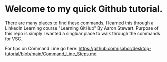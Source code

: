 # Welcome to my quick Github tutorial.

There are many places to find these commands, I learned this through a LinkedIn Learning course "Learning GitHub" By Aaron Stewart.  Purpose of this repo is simply I wanted a singluar place to walk through the commands for VSC.

For tips on Command Line go here: https://github.com/jsabor/desktop-tutorial/blob/main/Command_Line_Steps.md
